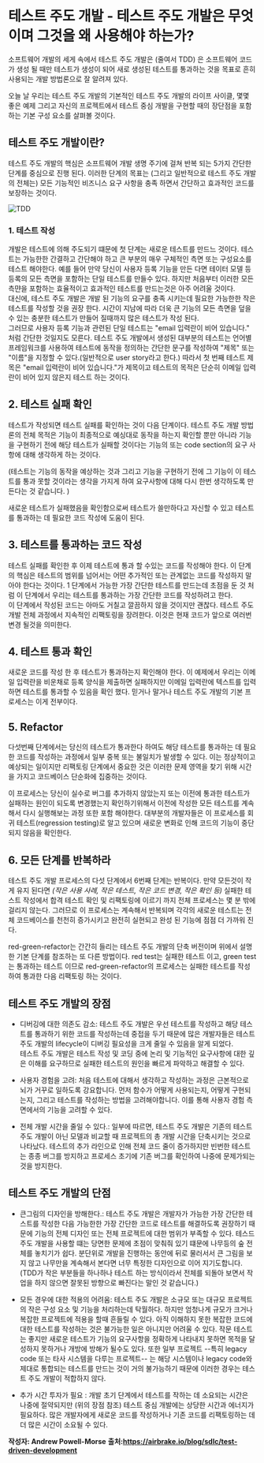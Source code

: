 # 테스트 주도 개발 - 테스트 주도 개발은 무엇이며 그것을 왜 사용해야 하는가? 

소프트웨어 개발의 세게 속에서 테스트 주도 개발은 (줄여서 TDD) 은
소프트웨어 코드가 생성 될 때만 테스트가 생성이 되어 새로 생성된 테스트를 통과하는 것을 목표로 흔히 사용되는 개발 방법론으로 잘 알려져 있다.

오늘 날 우리는 테스트 주도 개발의 기본적인 테스트 주도 개발의 라이프 사이클, 몇몇 좋은 예제 그리고 자신의 프로젝트에서 테스트 중심 개발을 구현할 때의 장단점을 포함하는 기본 구성 요소를 살펴볼 것이다. 

## 테스트 주도 개발이란?
테스트 주도 개발의 핵심은 소프트웨어 개발 생명 주기에 걸쳐 반복 되는 5가지 간단한 단계를 중심으로 진행 된다. 이러한 단계의 목표는 (그리고 일반적으로 테스트 주도 개발의 전체는) 모든 기능적인 비즈니스 요구 사항을 충족 하면서 간단하고 효과적인 코드를 보장하는 것이다. 

![TDD](https://images.xenonstack.com/blog/test-driven-development-process-cycle.png)

### 1. 테스트 작성
개발은 테스트에 의해 주도되기 떄문에 첫 단계는 새로운 테스트를 만드느 것이다. 테스트는 가능한한 간결하고 간단해야 하고 큰 부분의 매우 구체적인 측면 또는 구성요소를 테스트 해야한다. 예를 들어 만약 당신이 사용자 등록 기능을 만든 다면 테이터 모델 등 등록의 모든 측면을 포함하는 단일 테스트를 만들수 있다. 하지만 처음부터 이러한 모든 측먄을 포함하는 효율적이고 효과적인 테스트를 만드는것은 아주 어려울 것이다.
<br>
대신에, 테스트 주도 개발은 개발 된 기능의 요구를 충족 시키는데 필요한 가능한한 작은 테스트를 작성할 것을 권장 한다. 시간이 지남에 따라 더욱 큰 기능의 모든 측면을 덮을 수 있는 충분한 테스트가 만들어 질때까지 많은 테스트가 작성 된다.
<br>
그러므로 사용자 등록 기능과 관련된 단일 테스트는 "email 입력란이 비어 있습니다." 처럼 간단한 것일지도 모른다. 테스트 주도 개발에서 생성된 대부분의 테스트는 언어별 프레임워크를 사용하여  테스트에 동작을 정의하는 간단한 문구를 작성하여  "제목" 또는 "이름"을 지정할 수 있다.(일반적으로 user story라고 한다.) 따라서 첫 번째 테스트 제목은 "email 입력란이 비어 있습니다."가 제목이고 테스트의 목적은 단순히 이메일 입력란이 비어 있지 않은지 테스트 하는 것이다.

## 2. 테스트 실패 확인
테스트가 작성되면 테스트 실패를 확인하는 것이 다음 단계이다. 
테스트 주도 개발 방법론의 전체 목적은 기능이 최종적으로 예싱대로 동작을 하는지 확인할 뿐만 아니라 기능을 구현하기 전에 해당 테스트가 실패할 것이다는 기능의 또는 code section의 요구 사항에 대해 생각하게 하는 것이다.

(테스트는 기능의 동작을 예상하는 것과 그리고 기능을 구현하기 전에 그 기능이 이 테스트를 통과 못할 것이라는 생각을 가지게 하여 요구사항에 대해 다시 한번 생각하도록 만든다는 것 같습니다. )

새로운 테스트가 실패했음을 확인함으로써 테스트가 쓸만하다고 자신할 수 있고 테스트를 통과하는 데 필요한 코드 작성에 도움이 된다.

## 3. 테스트를 통과하는 코드 작성
테스트 실패를 확인한 후 이제 테스트에 통과 할 수있는 코드를 작성해야 한다. 이 단계의 핵심은 테스트의 범위를 넘어서는 어떤 추가적인 또는 관계없는 코드를 작성하지 말아야 한다는 것이다.
1 단계에서 가능한 가장 간단한 테스트를 만드는데 초점을 둔 것 처럼 이 단계에서 우리는 테스트를 통과하는 가장 간단한 코드를 작성하려고 한다.
<br>
이 단계에서 작성된 코드는 아마도 거칠고 깔끔하지 않을 것이지만 괜찮다. 테스트 주도 개발 전체 과정에서 지속적인 리팩토링을 장려한다. 이것은 현재 코드가 앞으로 여러번 변경 될것을 의미한다.

## 4. 테스트 통과 확인 
새로운 코드를 작성 한 후 테스트가 통과하는지 확인해야 한다. 이 예제에서 우리는 이메일 입력란을 비운채로 등록 양식을 제출하면 실패하지만 이메일 입력란에 텍스트를 입력하면 테스트를 통과할 수 있음을 확인 했다. 믿거나 말거나 테스트 주도 개발의 기본 프로세스는 이게 전부이다. 

## 5. Refactor
다섯번째 단계에서는 당신의 테스트가 통과한다 하여도 해당 테스트를 통과하는 데 필요한 코드를 작성하는 과정에서 일부 중복 또는 불일치가 발생할 수 있다. 
이는 정상적이고 예상되는 일이지만 리팩토링 단계에서 중요한 것은 이러한 문제 영역을 찾기 위해 시간을 가지고 코드베이스 단순화에 집중하는 것이다.
<br>

이 프로세스는 당신이 실수로 버그를 추가하지 않았는지 또는 이전에 통과한 테스트가 실패하는 원인이 되도록 변경했는지 확인하기위해서 이전에 작성한 모든 테스트를 계속해서 다시 실행해보는 과정 또한 포함 해야한다. 대부분의 개발자들은 이 프로세스를 회귀 테스트(regression testing)로 알고 있으며 새로운 변화로 인해 코드의 기능이 중단되지 않음을 확인한다.

## 6. 모든 단계를 반복하라
테스트 주도 개발 프로세스의 다섯 단계에서 6번째 단계는 반복이다. 만약 모든것이 작게 유지 된다면 *(작은 사용 사례, 작은 테스트, 작은 코드 변경, 작은 확인 등)* 실패한 테스트 작성에서 합격 테스트 확인 및 리팩토링에 이르기 까지 전체 프로세스는 몇 분 밖에 걸리지 않는다. 그러므로 이 프로세스는 계속해서 반복되며 각각의 새로운 테스트는 전체 코드베이스를 천천히 증가시키고 완전히 실현되고 완성 된 기능에 점점 더 가까워 진다.

red-green-refactor는 간간히 들리는 테스트 주도 개발의 단축 버전이며 위에서 설명한 기본 단계를 참조하는 또 다른 방법이다. 
red test는 실패한 테스트 이고, green test는 통과하는 테스트 이므로 red-green-refactor의 프로세스는 실패한 테스트를 작성하여 통과한 다음 리팩토링 하는 것이다.

## 테스트 주도 개발의 장점

- 디버깅에 대한 의존도 감소: 테스트 주도 개발은 우선 테스트를 작성하고 해당 테스트를 통과하기 위한 코드를 작성하는데 중접을 두기 때문에 많은 개발자들은 테스트 주도 개발의 lifecycle이 디버깅 필요성을 크게 줄일 수 있음을 알게 되었다.<br>
테스트 주도 개발은 테스트 작성 및 코딩 중에 논리 및 기능적인 요구사항에 대한 깊은 이해를 요구하므로 실패한 테스트의 원인을 빠르게 파악하고 해결할 수 있다.

- 사용자 경험을 고려: 처음 테스트에 대해서 생각하고 작성하는 과정은 근본적으로 뇌가 거꾸로 일하도록 강요합니다. 먼저 함수가 어떻게 사용되는지, 어떻게 구현되는지, 그리고 테스트를 작성하는 방법을 고려해야합니다. 이를 통해 사용자 경험 측면에서의 기능을 고려할 수 있다.

- 전체 개발 시간을 줄일 수 있다.: 일부에 따르면, 테스트 주도 개발은 기존의 테스트 주도 개발이 아닌 모델과 비교할 때 프로젝트의 총 개발 시간을 단축시키는 것으로 나타났다. 테스트의 추가 라인으로 인해 전체 코드 줄이 증가하지만 빈번한 테스트는 종종 버그를 방지하고 프로세스 초기에 기존 버그를 확인하여 나중에 문제가되는 것을 방지한다.

## 테스트 주도 개발의 단점

- 큰그림의 디자인을 방해한다.: 테스트 주도 개발은 개발자가 가능한 가장 간단한 테스트를 작성한 다음 가능한한 가장 간단한 코드로 테스트를 해결하도록 권장하기 때문에 기능의 전체 디자인 또는 전체 프로젝트에 대한 범위가 부족할 수 있다. 테스드 주도 개발을 사용할 떄는 당면한 문제에 초점이 맞춰줘 있기 떄문에 나무등의 숲 전체를 놓치기가 쉽다. 분단위로 개발을 진행하는 동안에 뒤로 물러서서 큰 그림을 보지 않고 나무만을 계속해서 본다면 너무 특정한 디자인으로 이어 지기도합니다.
(TDD가 작은 부분들을 하나하나 테스트 하는 방식이라서 전체를 되돌아 보면서 작업을 하지 않으면 잘못된 방향으로 빠진다는 말인 것 같습니다.)

- 모든 경우에 대한 적용의 어려움: 테스트 주도 개발은 소규모 또는 대규모 프로젝트의 작은 구성 요소 및 기능을 처리하는데 탁월하다. 하지만 엄청나게 규모가 크거나 복잡한 프로젝트에 적용을 할때 흔들릴 수 있다. 
아직 이해하지 못한 복잡한 코드에 대한 테스트를 작성하는 것은 불가능한 일은 아니지만 어려울 수 있다. 작문 테스트는 좋지만 새로운 테스트가 기능의 요구사항을 정확하게 나타내지 못하면 목적을 달성하지 못하거나 개방에 방해가 될수도 있다. 
또한 일부 프로젝트 --특히 legacy code 또는 타사 시스템을 다루는 프로젝트-- 는 해당 시스템이나 legacy code와 제대로 통합되는 테스트를 만드는 것이 거의 불가능하기 때문에 이러한 경우는 테스트 주도 개발이 적합하지 않다. 

- 추가 시간 투자가 필요 : 개발 초기 단계에서 테스트를 작하는 데 소요되는 시간은 나중에 절약되지만 (위의 장점 참조) 테스트 중심 개발에는 상당한 시간과 에너지가 필요하다. 많은 개발자에게 새로운 코드를 작성하거나 기존 코드를 리팩토링하는 데 더 많은 시간이 소요될 수 있다.



**작성자: Andrew Powell-Morse**
**출처:https://airbrake.io/blog/sdlc/test-driven-development**